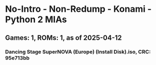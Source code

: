 # No-Intro - Non-Redump - Konami - Python 2 MIAs
## Games: 1, ROMs: 1, as of 2025-04-12

### Dancing Stage SuperNOVA (Europe) (Install Disk).iso, CRC: 95e713bb
